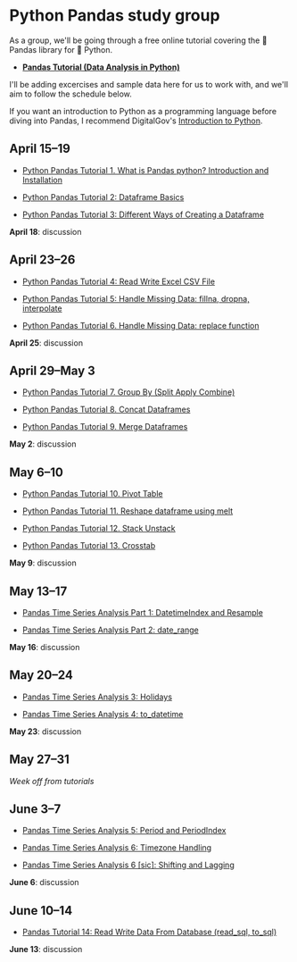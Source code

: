 # Python Pandas study group

As a group, we'll be going through a free online tutorial covering the :panda_face: Pandas library for :snake: Python.

- [**Pandas Tutorial (Data Analysis in Python)**](https://www.youtube.com/playlist?list=PLeo1K3hjS3uuASpe-1LjfG5f14Bnozjwy)

I'll be adding excercises and sample data here for us to work with, and we'll aim to follow the schedule below.

If you want an introduction to Python as a programming language before diving into Pandas, I recommend DigitalGov's [Introduction to Python](https://www.youtube.com/watch?v=v8JtNRwy0cE&list=PLd9b-GuOJ3nGgxQxVIsu_JaFif3gUMFjS).

## April 15–19

- [Python Pandas Tutorial 1. What is Pandas python? Introduction and Installation](https://www.youtube.com/watch?v=CmorAWRsCAw&list=PLeo1K3hjS3uuASpe-1LjfG5f14Bnozjwy&index=2&t=0s)

- [Python Pandas Tutorial 2: Dataframe Basics](https://www.youtube.com/watch?v=F6kmIpWWEdU&list=PLeo1K3hjS3uuASpe-1LjfG5f14Bnozjwy&index=3&t=0s)

- [Python Pandas Tutorial 3: Different Ways of Creating a Dataframe](https://www.youtube.com/watch?v=3k0HbcUGErE&list=PLeo1K3hjS3uuASpe-1LjfG5f14Bnozjwy&index=4&t=0s)

**April 18**: discussion

## April 23–26

- [Python Pandas Tutorial 4: Read Write Excel CSV File](https://www.youtube.com/watch?v=-0NwrcZOKhQ&list=PLeo1K3hjS3uuASpe-1LjfG5f14Bnozjwy&index=5&t=0s)

- [Python Pandas Tutorial 5: Handle Missing Data: fillna, dropna, interpolate](https://www.youtube.com/watch?v=EaGbS7eWSs0&list=PLeo1K3hjS3uuASpe-1LjfG5f14Bnozjwy&index=6&t=0s)

- [Python Pandas Tutorial 6. Handle Missing Data: replace function](https://www.youtube.com/watch?v=XOxABiMhG2U&list=PLeo1K3hjS3uuASpe-1LjfG5f14Bnozjwy&index=7&t=0s)

**April 25**: discussion

## April 29–May 3

- [Python Pandas Tutorial 7. Group By (Split Apply Combine)](https://www.youtube.com/watch?v=Wb2Tp35dZ-I&list=PLeo1K3hjS3uuASpe-1LjfG5f14Bnozjwy&index=8&t=0s)

- [Python Pandas Tutorial 8. Concat Dataframes](https://www.youtube.com/watch?v=WGOEFok1szA&list=PLeo1K3hjS3uuASpe-1LjfG5f14Bnozjwy&index=9&t=0s)

- [Python Pandas Tutorial 9. Merge Dataframes](https://www.youtube.com/watch?v=h4hOPGo4UVU&list=PLeo1K3hjS3uuASpe-1LjfG5f14Bnozjwy&index=10&t=0s)

**May 2**: discussion

## May 6–10

- [Python Pandas Tutorial 10. Pivot Table](https://www.youtube.com/watch?v=xPPs59pn6qU&list=PLeo1K3hjS3uuASpe-1LjfG5f14Bnozjwy&index=11&t=0s)

- [Python Pandas Tutorial 11. Reshape dataframe using melt](https://www.youtube.com/watch?v=oY62o-tBHF4&list=PLeo1K3hjS3uuASpe-1LjfG5f14Bnozjwy&index=12&t=0s)

- [Python Pandas Tutorial 12. Stack Unstack](https://www.youtube.com/watch?v=BUOy4RUUepg&list=PLeo1K3hjS3uuASpe-1LjfG5f14Bnozjwy&index=13&t=0s)

- [Python Pandas Tutorial 13. Crosstab](https://www.youtube.com/watch?v=I_kUj-MfYys&list=PLeo1K3hjS3uuASpe-1LjfG5f14Bnozjwy&index=14&t=0s)

**May 9**: discussion

## May 13–17

- [Pandas Time Series Analysis Part 1: DatetimeIndex and Resample](https://www.youtube.com/watch?v=r0s4slGHwzE&list=PLeo1K3hjS3uuASpe-1LjfG5f14Bnozjwy&index=15&t=0s)

- [Pandas Time Series Analysis Part 2: date_range](https://www.youtube.com/watch?v=A9c7hGXQ5A8&list=PLeo1K3hjS3uuASpe-1LjfG5f14Bnozjwy&index=16&t=0s)

**May 16**: discussion

## May 20–24

- [Pandas Time Series Analysis 3: Holidays](https://www.youtube.com/watch?v=Fo0IMzfcnQE&list=PLeo1K3hjS3uuASpe-1LjfG5f14Bnozjwy&index=17&t=0s)

- [Pandas Time Series Analysis 4: to_datetime](https://www.youtube.com/watch?v=igWjq3jtLYI&list=PLeo1K3hjS3uuASpe-1LjfG5f14Bnozjwy&index=18&t=0s)

**May 23**: discussion

## May 27–31

_Week off from tutorials_

## June 3–7

- [Pandas Time Series Analysis 5: Period and PeriodIndex](https://www.youtube.com/watch?v=3l9YOS4y24Y&list=PLeo1K3hjS3uuASpe-1LjfG5f14Bnozjwy&index=19&t=0s)

- [Pandas Time Series Analysis 6: Timezone Handling](https://www.youtube.com/watch?v=9IW2GIJajLs&list=PLeo1K3hjS3uuASpe-1LjfG5f14Bnozjwy&index=20&t=0s)

- [Pandas Time Series Analysis 6 [sic]: Shifting and Lagging](https://www.youtube.com/watch?v=0lsmdNLNorY&list=PLeo1K3hjS3uuASpe-1LjfG5f14Bnozjwy&index=21&t=0s)

**June 6**: discussion

## June 10–14

- [Pandas Tutorial 14: Read Write Data From Database (read_sql, to_sql)](https://www.youtube.com/watch?v=M-4EpNdlSuY&list=PLeo1K3hjS3uuASpe-1LjfG5f14Bnozjwy&index=22&t=0s)

**June 13**: discussion 

